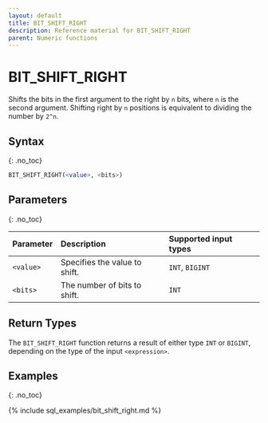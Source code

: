 ```yaml
---
layout: default
title: BIT_SHIFT_RIGHT
description: Reference material for BIT_SHIFT_RIGHT
parent: Numeric functions
---
```


# BIT_SHIFT_RIGHT

Shifts the bits in the first argument to the right by `n` bits, where `n` is the second argument. Shifting right by `n` positions is equivalent to dividing the number by `2^n`.

## Syntax

{: .no_toc}

```sql
BIT_SHIFT_RIGHT(<value>, <bits>)
```

## Parameters

{: .no_toc}

| Parameter | Description                   | Supported input types |
|:----------|:------------------------------|:----------------------|
| `<value>` | Specifies the value to shift. | `INT`, `BIGINT`       |
| `<bits>`  | The number of bits to shift.  | `INT`                 |

## Return Types

The `BIT_SHIFT_RIGHT` function returns a result of either type `INT` or `BIGINT`, depending on the type of the input `<expression>`.

## Examples

{: .no_toc}

{% include sql_examples/bit_shift_right.md %}